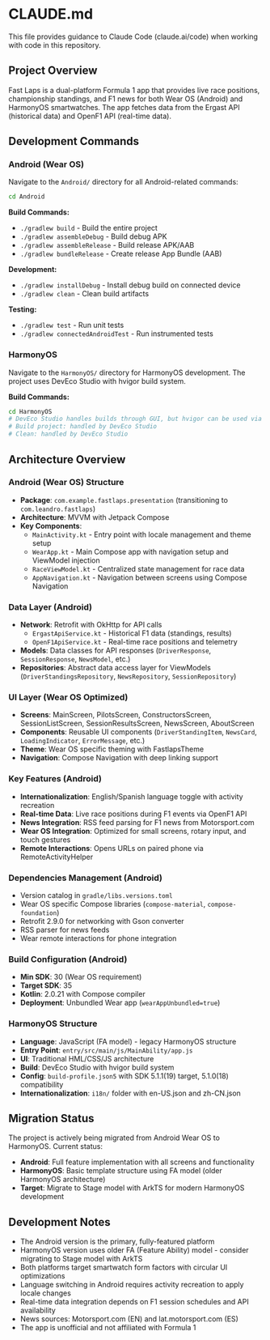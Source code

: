 # CLAUDE.md

This file provides guidance to Claude Code (claude.ai/code) when working with code in this repository.

## Project Overview

Fast Laps is a dual-platform Formula 1 app that provides live race positions, championship standings, and F1 news for both Wear OS (Android) and HarmonyOS smartwatches. The app fetches data from the Ergast API (historical data) and OpenF1 API (real-time data).

## Development Commands

### Android (Wear OS)
Navigate to the `Android/` directory for all Android-related commands:

```bash
cd Android
```

**Build Commands:**
- `./gradlew build` - Build the entire project
- `./gradlew assembleDebug` - Build debug APK
- `./gradlew assembleRelease` - Build release APK/AAB
- `./gradlew bundleRelease` - Create release App Bundle (AAB)

**Development:**
- `./gradlew installDebug` - Install debug build on connected device
- `./gradlew clean` - Clean build artifacts

**Testing:**
- `./gradlew test` - Run unit tests
- `./gradlew connectedAndroidTest` - Run instrumented tests

### HarmonyOS
Navigate to the `HarmonyOS/` directory for HarmonyOS development. The project uses DevEco Studio with hvigor build system.

**Build Commands:**
```bash
cd HarmonyOS
# DevEco Studio handles builds through GUI, but hvigor can be used via CLI
# Build project: handled by DevEco Studio
# Clean: handled by DevEco Studio
```

## Architecture Overview

### Android (Wear OS) Structure
- **Package**: `com.example.fastlaps.presentation` (transitioning to `com.leandro.fastlaps`)
- **Architecture**: MVVM with Jetpack Compose
- **Key Components**:
  - `MainActivity.kt` - Entry point with locale management and theme setup
  - `WearApp.kt` - Main Compose app with navigation setup and ViewModel injection
  - `RaceViewModel.kt` - Centralized state management for race data
  - `AppNavigation.kt` - Navigation between screens using Compose Navigation

### Data Layer (Android)
- **Network**: Retrofit with OkHttp for API calls
  - `ErgastApiService.kt` - Historical F1 data (standings, results)
  - `OpenF1ApiService.kt` - Real-time race positions and telemetry
- **Models**: Data classes for API responses (`DriverResponse`, `SessionResponse`, `NewsModel`, etc.)
- **Repositories**: Abstract data access layer for ViewModels (`DriverStandingsRepository`, `NewsRepository`, `SessionRepository`)

### UI Layer (Wear OS Optimized)
- **Screens**: MainScreen, PilotsScreen, ConstructorsScreen, SessionListScreen, SessionResultsScreen, NewsScreen, AboutScreen
- **Components**: Reusable UI components (`DriverStandingItem`, `NewsCard`, `LoadingIndicator`, `ErrorMessage`, etc.)
- **Theme**: Wear OS specific theming with FastlapsTheme
- **Navigation**: Compose Navigation with deep linking support

### Key Features (Android)
- **Internationalization**: English/Spanish language toggle with activity recreation
- **Real-time Data**: Live race positions during F1 events via OpenF1 API
- **News Integration**: RSS feed parsing for F1 news from Motorsport.com
- **Wear OS Integration**: Optimized for small screens, rotary input, and touch gestures
- **Remote Interactions**: Opens URLs on paired phone via RemoteActivityHelper

### Dependencies Management (Android)
- Version catalog in `gradle/libs.versions.toml`
- Wear OS specific Compose libraries (`compose-material`, `compose-foundation`)
- Retrofit 2.9.0 for networking with Gson converter
- RSS parser for news feeds
- Wear remote interactions for phone integration

### Build Configuration (Android)
- **Min SDK**: 30 (Wear OS requirement)
- **Target SDK**: 35
- **Kotlin**: 2.0.21 with Compose compiler
- **Deployment**: Unbundled Wear app (`wearAppUnbundled=true`)

### HarmonyOS Structure
- **Language**: JavaScript (FA model) - legacy HarmonyOS structure
- **Entry Point**: `entry/src/main/js/MainAbility/app.js`
- **UI**: Traditional HML/CSS/JS architecture
- **Build**: DevEco Studio with hvigor build system
- **Config**: `build-profile.json5` with SDK 5.1.1(19) target, 5.1.0(18) compatibility
- **Internationalization**: `i18n/` folder with en-US.json and zh-CN.json

## Migration Status

The project is actively being migrated from Android Wear OS to HarmonyOS. Current status:
- **Android**: Full feature implementation with all screens and functionality
- **HarmonyOS**: Basic template structure using FA model (older HarmonyOS architecture)
- **Target**: Migrate to Stage model with ArkTS for modern HarmonyOS development

## Development Notes

- The Android version is the primary, fully-featured platform
- HarmonyOS version uses older FA (Feature Ability) model - consider migrating to Stage model with ArkTS
- Both platforms target smartwatch form factors with circular UI optimizations
- Language switching in Android requires activity recreation to apply locale changes
- Real-time data integration depends on F1 session schedules and API availability
- News sources: Motorsport.com (EN) and lat.motorsport.com (ES)
- The app is unofficial and not affiliated with Formula 1